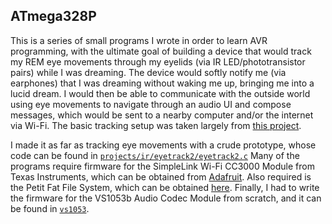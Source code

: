 ATmega328P
-------------------------------------------------------------------------------
This is a series of small programs I wrote in order to learn AVR programming,
with the ultimate goal of building a device that would track my REM eye
movements through my eyelids (via IR LED/phototransistor pairs) while I was
dreaming. The device would softly notify me (via earphones) that I was dreaming
without waking me up, bringing me into a lucid dream. I would then be able to
communicate with the outside world using eye movements to navigate through an
audio UI and compose messages, which would be sent to a nearby computer and/or
the internet via Wi-Fi. The basic tracking setup was taken largely from
[this project](http://people.ece.cornell.edu/land/courses/ece4760/FinalProjects/f2013/msw234_sf323/msw234_sf323/msw234_sf323/Eyetracker.htm).

I made it as far as tracking eye movements with a crude prototype, whose code
can be found in
[`projects/ir/eyetrack2/eyetrack2.c`](projects/ir/eyetrack2/eyetrack2.c)
Many of the programs require firmware for the SimpleLink Wi-Fi CC3000 Module
from Texas Instruments, which can be obtained from
[Adafruit](https://github.com/adafruit/Adafruit_CC3000_Library). Also required
is the Petit Fat File System, which can be obtained
[here](http://elm-chan.org/fsw/ff/00index_p.html).
Finally, I had to write the firmware for the VS1053b Audio Codec Module from
scratch, and it can be found in [`vs1053`](vs1053).
